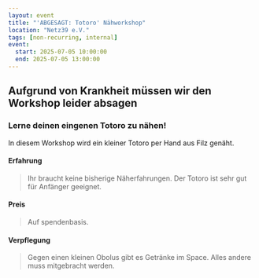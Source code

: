 ```yaml
---
layout: event
title: "'ABGESAGT: Totoro' Nähworkshop"
location: "Netz39 e.V."
tags: [non-recurring, internal]
event:
  start: 2025-07-05 10:00:00
  end: 2025-07-05 13:00:00
---
```


## Aufgrund von Krankheit müssen wir den Workshop leider absagen

### Lerne deinen eingenen Totoro zu nähen!


In diesem Workshop wird ein kleiner Totoro per Hand aus Filz genäht.

#### Erfahrung

> Ihr braucht keine bisherige Näherfahrungen. Der Totoro ist sehr gut für Anfänger geeignet.

#### Preis

> Auf spendenbasis.

#### Verpflegung

> Gegen einen kleinen Obolus gibt es Getränke im Space. Alles andere muss mitgebracht werden.
